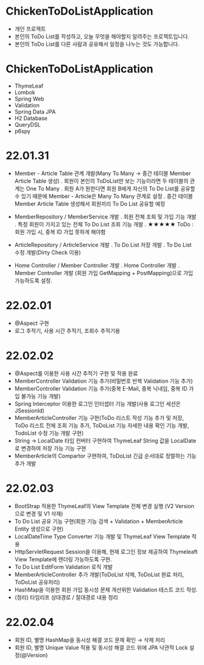 # ChickenToDoListApplication
- 개인 프로젝트
- 본인의 ToDo List를 작성하고, 오늘 무엇을 해야할지 알려주는 프로젝트입니다.
- 본인의 ToDo List를 다른 사람과 공유해서 일정을 나누는 것도 가능합니다.  


# ChickenToDoListApplication
- ThymeLeaf
- Lombok
- Spring Web
- Validation
- Spring Data JPA
- H2 Database
- QueryDSL
- p6spy


# 22.01.31
- Member - Article Table 관계 개발(Many To Many → 중간 테이블 Member Article Table 생성)
. 회원이 본인의 ToDoList만 보는 기능이라면 두 테이블의 관계는 One To Many
. 회원 A가 원한다면 회원 B에게 자신의 To Do List를 공유할 수 있기 때문에 Member - Article은 Many To Many 관계로 설정
. 중간 테이블 Member Article Table 생성해서 회원끼리 To Do List 공유할 예정

- MemberRepository / MemberService 개발
. 회원 전체 조회 및 가입 기능 개발
. 특정 회원이 가지고 있는 전체 To Do List 조회 기능 개발
. ★★★★★ ToDo : 회원 가입 시, 중복 ID 가입 못하게 해야함 

- ArticleRepository / ArticleService 개발
. To Do List 저장 개발
. To Do List 수정 개발(Dirty Check 이용)

- Home Controller / Member Controller 개발
. Home Controller 개발
. Member Controller 개발 (회원 가입 GetMapping + PostMapping)으로 가입 가능하도록 설정. 


# 22.02.01
- @Aspect 구현
- 로그 추적기, 사용 시간 추적기, 조회수 추적기용 


# 22.02.02
- @Aspect를 이용한 사용 시간 추적기 구현 및 적용 완료
- MemberController Validation 기능 추가(비밀번호 반복 Validation 기능 추가) 
- MemberController Validation 기능 추가(중복 E-Mail, 중복 닉네임, 중복 ID 가입 불가능 기능 개발)
- Spring Interceptor 이용한 로그인 인터셉터 기능 개발(사용 로그인 세션은 JSessionId) 
- MemberArticleController 기능 구현(ToDo 리스트 작성 기능 추가 및 저장, ToDo 리스트 전체 조회 기능 추가, ToDoList 기능 자세한 내용 확인 기능 개발, TodoList 수정 기능 개발 구현)
- String → LocalDate 타입 컨버터 구현하여 ThymeLeaf String 값을 LocalDate로 변경하여 저장 가능 기능 구현
- MemberArticle의 Compartor 구현하여, ToDoList 긴급 순서대로 정렬하는 기능 추가 개발


# 22.02.03
- BootStrap 적용한 ThymeLeaf의 View Template 전체 변경 실행 (V2 Version으로 변경 및 V1 삭제)
- To Do List 공유 기능 구현(회원 기능 검색 + Validation + MemberArticle Entity 생성으로 구현)
- LocalDateTime Type Converter 기능 개발 및 ThymeLeaf View Template 적용
- HttpServletRequest Session을 이용해, 현재 로그인 정보 제공하여 Thymeleaft View Template에 렌더링 가능하도록 구현.
- To Do List EditForm Validation 로직 개발
- MemberArticleController 추가 개발(ToDoList 삭제, ToDoList 완료 처리, ToDoList 공유처리)
- HashMap을 이용한 회원 가입 동시성 문제 개선위한 Validation 테스트 코드 작성. 
- (정리) 타임리프 상대경로 / 절대경로 내용 정리

# 22.02.04
- 회원 ID, 별명 HashMap을 동시성 해결 코드 문제 확인 → 삭제 처리
- 회원 ID, 별명 Unique Value 적용 및 동시성 해결 코드 위에 JPA 낙관적 Lock 설정(@Version)
